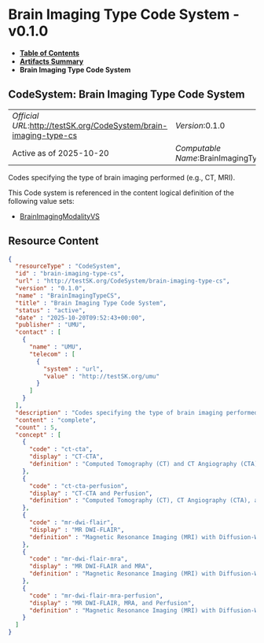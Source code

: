 # Brain Imaging Type Code System - v0.1.0

* [**Table of Contents**](toc.md)
* [**Artifacts Summary**](artifacts.md)
* **Brain Imaging Type Code System**

## CodeSystem: Brain Imaging Type Code System 

| | |
| :--- | :--- |
| *Official URL*:http://testSK.org/CodeSystem/brain-imaging-type-cs | *Version*:0.1.0 |
| Active as of 2025-10-20 | *Computable Name*:BrainImagingTypeCS |

 
Codes specifying the type of brain imaging performed (e.g., CT, MRI). 

 This Code system is referenced in the content logical definition of the following value sets: 

* [BrainImagingModalityVS](ValueSet-brain-imaging-modality-vs.md)



## Resource Content

```json
{
  "resourceType" : "CodeSystem",
  "id" : "brain-imaging-type-cs",
  "url" : "http://testSK.org/CodeSystem/brain-imaging-type-cs",
  "version" : "0.1.0",
  "name" : "BrainImagingTypeCS",
  "title" : "Brain Imaging Type Code System",
  "status" : "active",
  "date" : "2025-10-20T09:52:43+00:00",
  "publisher" : "UMU",
  "contact" : [
    {
      "name" : "UMU",
      "telecom" : [
        {
          "system" : "url",
          "value" : "http://testSK.org/umu"
        }
      ]
    }
  ],
  "description" : "Codes specifying the type of brain imaging performed (e.g., CT, MRI).",
  "content" : "complete",
  "count" : 5,
  "concept" : [
    {
      "code" : "ct-cta",
      "display" : "CT-CTA",
      "definition" : "Computed Tomography (CT) and CT Angiography (CTA)"
    },
    {
      "code" : "ct-cta-perfusion",
      "display" : "CT-CTA and Perfusion",
      "definition" : "Computed Tomography (CT), CT Angiography (CTA), and CT Perfusion"
    },
    {
      "code" : "mr-dwi-flair",
      "display" : "MR DWI-FLAIR",
      "definition" : "Magnetic Resonance Imaging (MRI) with Diffusion-Weighted Imaging (DWI) or Fluid-Attenuated Inversion Recovery (FLAIR)"
    },
    {
      "code" : "mr-dwi-flair-mra",
      "display" : "MR DWI-FLAIR and MRA",
      "definition" : "Magnetic Resonance Imaging (MRI) with Diffusion-Weighted Imaging (DWI) or Fluid-Attenuated Inversion Recovery (FLAIR), and Magnetic Resonance Angiography (MRA)"
    },
    {
      "code" : "mr-dwi-flair-mra-perfusion",
      "display" : "MR DWI-FLAIR, MRA, and Perfusion",
      "definition" : "Magnetic Resonance Imaging (MRI) with Diffusion-Weighted Imaging (DWI) and Fluid-Attenuated Inversion Recovery (FLAIR), Magnetic Resonance Angiography (MRA), and MR Perfusion"
    }
  ]
}

```
